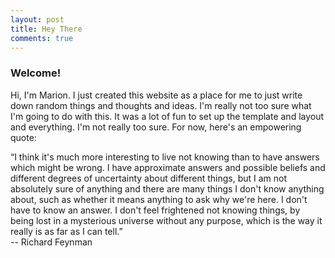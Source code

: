 ```yaml
---
layout: post
title: Hey There
comments: true
---
```


### Welcome!

Hi, I'm Marion. I just created this website as a place for me to just write down random things and thoughts and ideas. I'm really not too sure what I'm going to do with this. It was a lot of fun to set up the template and layout and everything. I'm not really too sure. For now, here's an empowering quote:

<p class="message"> 
	“I think it's much more interesting to live not knowing than to have answers which might be wrong. I have approximate answers and possible beliefs and different degrees of uncertainty about different things, but I am not absolutely sure of anything and there are many things I don't know anything about, such as whether it means anything to ask why we're here. I don't have to know an answer. I don't feel frightened not knowing things, by being lost in a mysterious universe without any purpose, which is the way it really is as far as I can tell.” <br /> -- Richard Feynman
</p>

